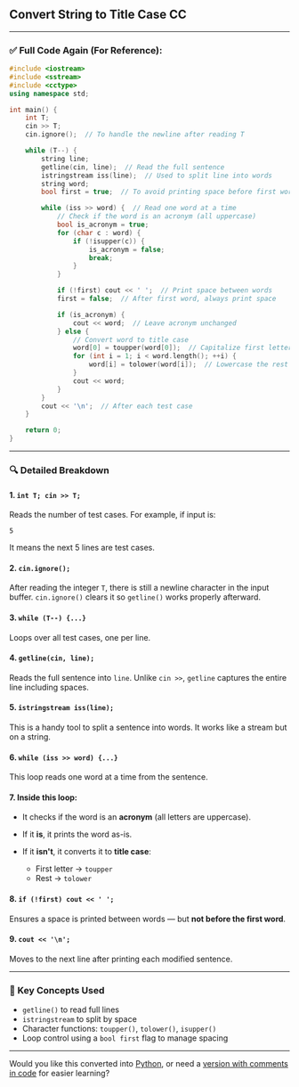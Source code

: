 ﻿## Convert String to Title Case CC




---

### ✅ **Full Code Again (For Reference):**

```cpp
#include <iostream>
#include <sstream>
#include <cctype>
using namespace std;

int main() {
    int T;
    cin >> T;
    cin.ignore();  // To handle the newline after reading T

    while (T--) {
        string line;
        getline(cin, line);  // Read the full sentence
        istringstream iss(line);  // Used to split line into words
        string word;
        bool first = true;  // To avoid printing space before first word

        while (iss >> word) {  // Read one word at a time
            // Check if the word is an acronym (all uppercase)
            bool is_acronym = true;
            for (char c : word) {
                if (!isupper(c)) {
                    is_acronym = false;
                    break;
                }
            }

            if (!first) cout << ' ';  // Print space between words
            first = false;  // After first word, always print space

            if (is_acronym) {
                cout << word;  // Leave acronym unchanged
            } else {
                // Convert word to title case
                word[0] = toupper(word[0]);  // Capitalize first letter
                for (int i = 1; i < word.length(); ++i) {
                    word[i] = tolower(word[i]);  // Lowercase the rest
                }
                cout << word;
            }
        }
        cout << '\n';  // After each test case
    }

    return 0;
}
```

---

### 🔍 **Detailed Breakdown**

#### 1. `int T; cin >> T;`

Reads the number of test cases. For example, if input is:

```
5
```

It means the next 5 lines are test cases.

#### 2. `cin.ignore();`

After reading the integer `T`, there is still a newline character in the input buffer. `cin.ignore()` clears it so `getline()` works properly afterward.

#### 3. `while (T--) {...}`

Loops over all test cases, one per line.

#### 4. `getline(cin, line);`

Reads the full sentence into `line`. Unlike `cin >>`, `getline` captures the entire line including spaces.

#### 5. `istringstream iss(line);`

This is a handy tool to split a sentence into words. It works like a stream but on a string.

#### 6. `while (iss >> word) {...}`

This loop reads one word at a time from the sentence.

#### 7. Inside this loop:

* It checks if the word is an **acronym** (all letters are uppercase).
* If it **is**, it prints the word as-is.
* If it **isn't**, it converts it to **title case**:

  * First letter → `toupper`
  * Rest → `tolower`

#### 8. `if (!first) cout << ' ';`

Ensures a space is printed between words — but **not before the first word**.

#### 9. `cout << '\n';`

Moves to the next line after printing each modified sentence.

---

### 🧠 Key Concepts Used

* `getline()` to read full lines
* `istringstream` to split by space
* Character functions: `toupper()`, `tolower()`, `isupper()`
* Loop control using a `bool first` flag to manage spacing

---

Would you like this converted into [Python](f), or need a [version with comments in code](f) for easier learning?
